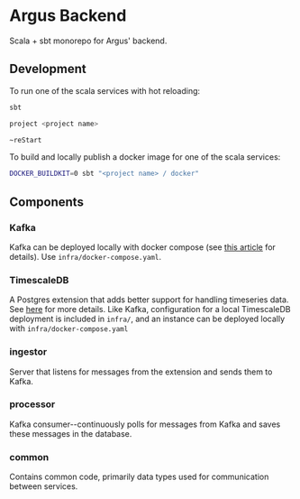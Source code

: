 # Argus Backend

Scala + sbt monorepo for Argus' backend.

## Development

To run one of the scala services with hot reloading:

```bash
sbt

project <project name>

~reStart
```

To build and locally publish a docker image for one of the scala services:

```bash
DOCKER_BUILDKIT=0 sbt "<project name> / docker"
```

## Components

### Kafka

Kafka can be deployed locally with docker compose (see [this article](https://developer.confluent.io/confluent-tutorials/kafka-on-docker/) for details). Use `infra/docker-compose.yaml`.

### TimescaleDB

A Postgres extension that adds better support for handling timeseries data. See [here](https://github.com/timescale/timescaledb) for more details. Like Kafka, configuration for a local TimescaleDB deployment is included in `infra/`, and an instance can be deployed locally with `infra/docker-compose.yaml`

### ingestor

Server that listens for messages from the extension and sends them to Kafka.

### processor

Kafka consumer--continuously polls for messages from Kafka and saves these messages in the database.

### common

Contains common code, primarily data types used for communication between services.
